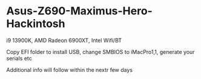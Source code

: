 # Asus-Z690-Maximus-Hero-Hackintosh
i9 13900K, AMD Radeon 6900XT, Intel Wifi/BT

Copy EFI folder to install USB, change SMBIOS to iMacPro1,1, generate your serials etc

Additional info will follow within the nextr few days
